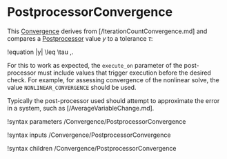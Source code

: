 # PostprocessorConvergence

This [Convergence](Convergence/index.md) derives from [/IterationCountConvergence.md]
and compares a [Postprocessor](Postprocessors/index.md) value $y$ to a tolerance $\tau$:

!equation
|y| \leq \tau \,.

For this to work as expected, the `execute_on` parameter of the post-processor
must include values that trigger execution before the desired check. For example, for assessing convergence of the  nonlinear solve, the value `NONLINEAR_CONVERGENCE` should be used.

Typically the post-processor used should attempt to approximate the error in a system,
such as [/AverageVariableChange.md].

!syntax parameters /Convergence/PostprocessorConvergence

!syntax inputs /Convergence/PostprocessorConvergence

!syntax children /Convergence/PostprocessorConvergence
